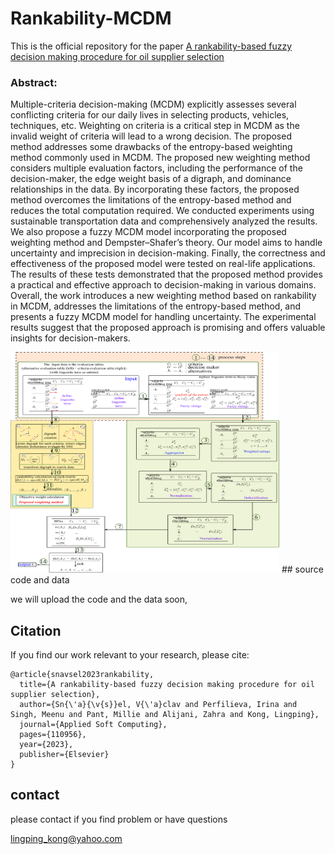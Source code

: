 # Rankability-MCDM

This is the official repository for the paper [A rankability-based fuzzy decision making procedure for oil supplier selection](https://www.sciencedirect.com/science/article/pii/S1568494623009742)

### Abstract: 
Multiple-criteria decision-making (MCDM) explicitly assesses several conflicting criteria for our daily lives in selecting products, vehicles, techniques, etc. Weighting on criteria is a critical step in MCDM as the invalid weight of criteria will lead to a wrong decision. The proposed method addresses some drawbacks of the entropy-based weighting method commonly used in MCDM. The proposed new weighting method considers multiple evaluation factors, including the performance of the decision-maker, the edge weight basis of a digraph, and dominance relationships in the data. By incorporating these factors, the proposed method overcomes the limitations of the entropy-based method and reduces the total computation required. We conducted experiments using sustainable transportation data and comprehensively analyzed the results. We also propose a fuzzy MCDM model incorporating the proposed weighting method and Dempster–Shafer’s theory. Our model aims to handle uncertainty and imprecision in decision-making. Finally, the correctness and effectiveness of the proposed model were tested on real-life applications. The results of these tests demonstrated that the proposed method provides a practical and effective approach to decision-making in various domains. Overall, the work introduces a new weighting method based on rankability in MCDM, addresses the limitations of the entropy-based method, and presents a fuzzy MCDM model for handling uncertainty. The experimental results suggest that the proposed approach is promising and offers valuable insights for decision-makers.

<img src="figs/mcdmflowchat.png" width="430" height="353" />
## source code and data

we will upload the code and the data soon,

## Citation
If you find our work relevant to your research, please cite:
```
@article{snavsel2023rankability,
  title={A rankability-based fuzzy decision making procedure for oil supplier selection},
  author={Sn{\'a}{\v{s}}el, V{\'a}clav and Perfilieva, Irina and Singh, Meenu and Pant, Millie and Alijani, Zahra and Kong, Lingping},
  journal={Applied Soft Computing},
  pages={110956},
  year={2023},
  publisher={Elsevier}
}
```

## contact
please contact if you find problem or have questions

lingping_kong@yahoo.com

